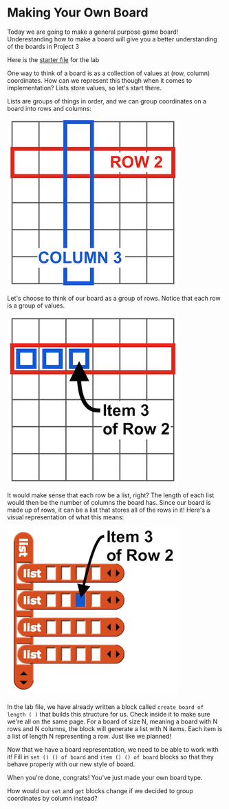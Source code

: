 # Making Your Own Board

Today we are going to make a general purpose game board! Underestanding how to make a board will give you a better understanding of the boards in Project 3

Here is the [starter file](http://snap.berkeley.edu/snapsource/snap.html#open:https://beautyjoy.github.io/bjc-r/prog/lists/board_game_starter.xml) for the lab

One way to think of a board is as a collection of values at \(row, column\) coordinates. How can we represent this though when it comes to implementation? Lists store values, so let's start there.

Lists are groups of things in order, and we can group coordinates on a board into rows and columns:

![](../.gitbook/assets/image%20%28168%29.png)

Let's choose to think of our board as a group of rows. Notice that each row is a group of values.

![](../.gitbook/assets/image%20%2833%29.png)

It would make sense that each row be a list, right? The length of each list would then be the number of columns the board has. Since our board is made up of rows, it can be a list that stores all of the rows in it! Here's a visual representation of what this means:

![](../.gitbook/assets/image%20%28128%29.png)

In the lab file, we have already written a block called `create board of length ( )` that builds this structure for us. Check inside it to make sure we're all on the same page. For a board of size N, meaning a board with N rows and N columns, the block will generate a list with N items. Each item is a list of length N representing a row. Just like we planned!

Now that we have a board representation, we need to be able to work with it! Fill in `set () () of board` and `item () () of board` blocks so that they behave properly with our new style of board.

When you're done, congrats! You've just made your own board type.

How would our `set` and `get` blocks change if we decided to group coordinates by column instead?

